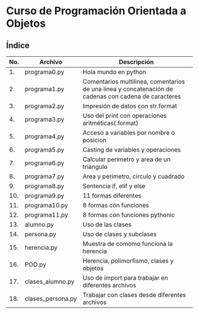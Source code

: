 # Curso de Programación Orientada a Objetos

## Índice

|No.|Archivo|Descripción|
|--|--|--|
|1.|programa0.py|Hola mundo en python|
|2.|programa1.py|Comentarios multilinea, comentarios de una linea y concatenación de cadenas con cadena de caracteres|
|3.|programa2.py|Impresión de datos con str.format|
|4.|programa3.py|Uso del print con operaciones aritméticas(.format)|
|5.|programa4.py|Acceso a variables por nombre o posicion|
|6.|programa5.py|Casting de variables y operaciones|
|7.|programa6.py|Calcular perimetro y area de un triangulo|
|8.|programa7.py|Area y perimetro, circulo y cuadrado|
|9.|programa8.py|Sentencia if, elif y else|
|10.|programa9.py|11 formas diferentes|
|11.|programa10.py|8 formas con funciones|
|12.|programa11.py|8 formas con funciones pythonic|
|13.|alumno.py|Uso de las clases|
|14.|persona.py|Uso de clases y subclases|
|15.|herencia.py|Muestra de comomo funciona la herencia|
|16.|POO.py|Herencia, polimorfismo, clases y objetos|
|17.|clases_alumno.py|Uso de import para trabajar en diferentes archivos|
|18.|clases_persona.py|Trabajar con clases desde diferentes archivos|



